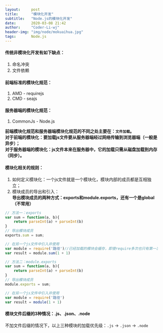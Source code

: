 ```yaml
---
layout:     post
title:      "模块化开发"
subtitle:   "Node.js的模块化开发"
date:       2020-03-08 21:42
author:     "Coder-Li-wj"
header-img: "img/node/mokuaihua.jpg"
tags:       Node.js
---  
```


#### 传统非模块化开发有如下缺点：  
1. 命名冲突  
2. 文件依赖  

#### 前端标准的模块化规范：  
1. AMD - requirejs  
2. CMD - seajs  

#### 服务器端的模块化规范：  
1. CommonJs - Node.js  

**前端模块化规范和服务器端模块化规范的不同之处主要在：`文件加载`。  
对于前端的模块化：要加载js文件要从服务器端经过网络传输到浏览器端（一般是异步）；  
对于服务器端的模块化：js文件本来在服务器中，它的加载只需从磁盘加载到内存（同步）。**  

#### 模块化相关的规则：  
1. 如何定义模块化：一个js文件就是一个模块化，模块内部的成员都是互相独立；  
2. 模块成员的导出和引入：  
**导出模块成员的两种方式：exports和module.exports，还有一个是global（不常用）**  

```javascript
// 方法一：exports
var sum = function(a, b){
    return parseInt(a) + parseInt(b)
}
// 导出模块成员
exports.sum = sum;

// 在另一个js文件中引入并使用
var module = require('路径')//已经加载的模块会缓存，即使require多次也只有第一次有用
var result = module.sum(1 + 1)

// 方法二：module.exports
var sum = function(a, b){
    return parseInt(a) + parseInt(b)
}
// 导出模块成员
module.exports = sum;

// 在另一个js文件中引入并使用
var module = require('路径')
var result = module(1 + 1)
```

#### 模块文件后缀的3种情况：.js、.json、.node  
不加文件后缀的情况下，以上三种模块的加载优先级：`.js` -> `.json` -> `.node`  

